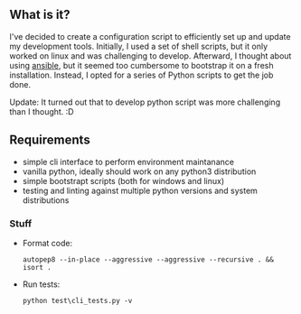 
## What is it?
I've decided to create a configuration script to efficiently set up and update my development tools. 
Initially, I used a set of shell scripts, but it only worked on linux and was challenging to develop. 
Afterward, I thought about using [ansible](https://www.ansible.com/), but it seemed too cumbersome to bootstrap 
it on a fresh installation. Instead, I opted for a series of Python scripts to get the job done.

Update: It turned out that to develop python script was more challenging than I thought. :D

## Requirements
* simple cli interface to perform environment maintanance
* vanilla python, ideally should work on any python3 distribution
* simple bootstrapt scripts (both for windows and linux)
* testing and linting against multiple python versions and system distributions



### Stuff
* Format code:
    ```shell
    autopep8 --in-place --aggressive --aggressive --recursive . && isort .
    ```

* Run tests:
    ```shell
    python test\cli_tests.py -v
    ```
